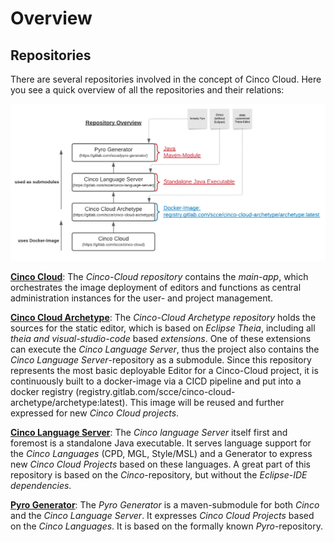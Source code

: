 # Overview

## Repositories

There are several repositories involved in the concept of Cinco Cloud.
Here you see a quick overview of all the repositories and their relations:

![Cinco Cloud Overview](./assets/Cinco-Cloud-Overview.png)

[**Cinco Cloud**](https://gitlab.com/scce/cinco-cloud):
The *Cinco-Cloud repository* contains the *main-app*, which orchestrates the image deployment of editors and functions as central administration instances for the user- and project management.

[**Cinco Cloud Archetype**](https://gitlab.com/scce/cinco-cloud-archetype):
The *Cinco-Cloud Archetype repository* holds the sources for the static editor, which is based on *Eclipse Theia*, including all *theia and visual-studio-code* based *extensions*.
One of these extensions can execute the *Cinco Language Server*, thus the project also contains the *Cinco Language Server*-repository as a submodule.
Since this repository represents the most basic deployable Editor for a Cinco-Cloud project, it is continuously built to a docker-image via a CICD pipeline and put into a docker registry (registry.gitlab.com/scce/cinco-cloud-archetype/archetype:latest).
This image will be reused and further expressed for new *Cinco Cloud projects*.

[**Cinco Language Server**](https://gitlab.com/scce/cinco-language-server):
The *Cinco language Server* itself first and foremost is a standalone Java executable.
It serves language support for the *Cinco Languages* (CPD, MGL, Style/MSL) and a Generator to express new *Cinco Cloud Projects* based on these languages.
A great part of this repository is based on the *Cinco*-repository, but without the *Eclipse-IDE dependencies*.

[**Pyro Generator**](https://gitlab.com/scce/pyro-generator):
The *Pyro Generator* is a maven-submodule for both *Cinco* and the *Cinco Language Server*.
It expresses *Cinco Cloud Projects* based on the *Cinco Languages*.
It is based on the formally known *Pyro*-repository.
